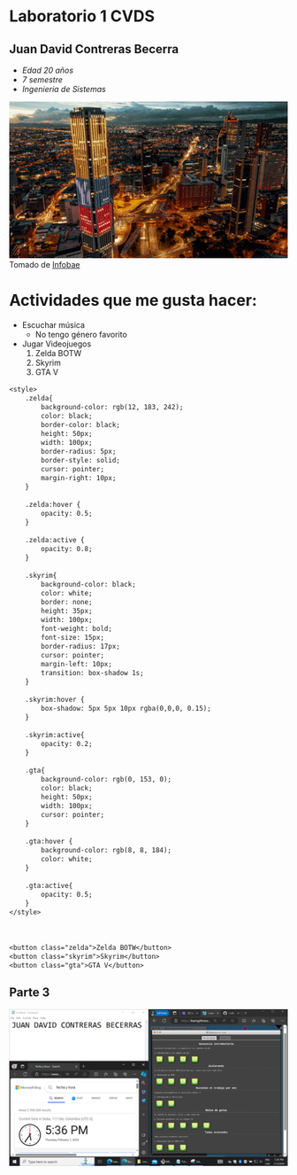 # Laboratorio 1 CVDS 
## Juan David Contreras Becerra

* _Edad *20* años_
* _*7* semestre_
* _Ingenieria de *Sistemas*_

![alt](bogota.png)\
Tomado de [Infobae](https://www.infobae.com/colombia/2023/04/27/este-es-el-barrio-mas-cool-de-bogota-segun-la-inteligencia-artificial/)

# Actividades que me gusta hacer:
* Escuchar música
   * No tengo género favorito
* Jugar Videojuegos
   1. Zelda BOTW
   2. Skyrim
   3. GTA V

```
<style>
    .zelda{
        background-color: rgb(12, 183, 242);
        color: black;
        border-color: black;
        height: 50px;
        width: 100px;
        border-radius: 5px;
        border-style: solid;
        cursor: pointer;
        margin-right: 10px;
    }

    .zelda:hover {
        opacity: 0.5;
    }

    .zelda:active {
        opacity: 0.8;
    }

    .skyrim{
        background-color: black;
        color: white;
        border: none;
        height: 35px;
        width: 100px;
        font-weight: bold;
        font-size: 15px;
        border-radius: 17px;
        cursor: pointer;
        margin-left: 10px;
        transition: box-shadow 1s;
    }

    .skyrim:hover {
        box-shadow: 5px 5px 10px rgba(0,0,0, 0.15);
    }

    .skyrim:active{
        opacity: 0.2;
    }

    .gta{
        background-color: rgb(0, 153, 0);
        color: black;
        height: 50px;
        width: 100px;
        cursor: pointer;
    }

    .gta:hover {
        background-color: rgb(8, 8, 184);
        color: white;
    }

    .gta:active{
        opacity: 0.5;
    }
</style>



<button class="zelda">Zelda BOTW</button>
<button class="skyrim">Skyrim</button>
<button class="gta">GTA V</button>
```
## Parte 3

![screenshot](prueba.png)